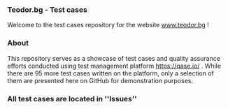 ### Teodor.bg - Test cases

Welcome to the test cases repository for the website www.teodor.bg !

### About
This repository serves as a showcase of test cases and quality assurance efforts conducted using test management platform https://qase.io/ . While there are 95 more test cases written on the platform, only a selection of them are presented here on GitHub for demonstration purposes.

### All test cases are located in ''Issues''
